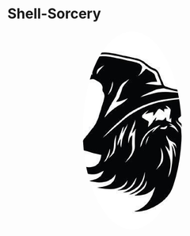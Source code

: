 # Shell-Sorcery



<div align="center">
    <img src="./wizard.png" alt="Profile Image" style="border-radius: 50%; width: 200px; height: 400px; object-fit: cover;">
</div>



